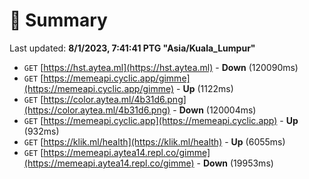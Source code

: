 # 📖 Summary
Last updated: **8/1/2023, 7:41:41 PTG "Asia/Kuala_Lumpur"**

- `GET` [https://hst.aytea.ml](https://hst.aytea.ml) - **Down** (120090ms)
- `GET` [https://memeapi.cyclic.app/gimme](https://memeapi.cyclic.app/gimme) - **Up** (1122ms)
- `GET` [https://color.aytea.ml/4b31d6.png](https://color.aytea.ml/4b31d6.png) - **Down** (120004ms)
- `GET` [https://memeapi.cyclic.app](https://memeapi.cyclic.app) - **Up** (932ms)
- `GET` [https://klik.ml/health](https://klik.ml/health) - **Up** (6055ms)
- `GET` [https://memeapi.aytea14.repl.co/gimme](https://memeapi.aytea14.repl.co/gimme) - **Down** (19953ms)
